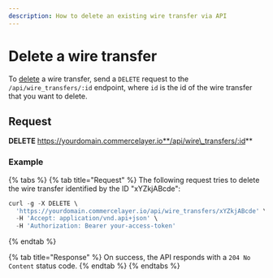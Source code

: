 ```yaml
---
description: How to delete an existing wire transfer via API
---
```


# Delete a wire transfer

To [delete](https://docs.commercelayer.io/developers/deleting-resources) a wire transfer, send a `DELETE` request to the `/api/wire_transfers/:id` endpoint, where `id` is the id of the wire transfer that you want to delete.

## Request

**DELETE** https://yourdomain.commercelayer.io**/api/wire\_transfers/:id**

### Example

{% tabs %}
{% tab title="Request" %}
The following request tries to delete the wire transfer identified by the ID "xYZkjABcde":

```javascript
curl -g -X DELETE \
  'https://yourdomain.commercelayer.io/api/wire_transfers/xYZkjABcde' \
  -H 'Accept: application/vnd.api+json' \
  -H 'Authorization: Bearer your-access-token'
```
{% endtab %}

{% tab title="Response" %}
On success, the API responds with a `204 No Content` status code.
{% endtab %}
{% endtabs %}

